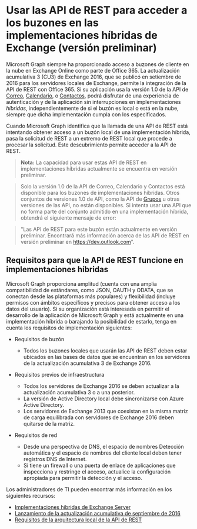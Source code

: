 # <a name="use-rest-apis-to-access-mailboxes-in-exchange-hybrid-deployments-preview"></a>Usar las API de REST para acceder a los buzones en las implementaciones híbridas de Exchange (versión preliminar)

Microsoft Graph siempre ha proporcionado acceso a buzones de cliente en la nube en Exchange Online como parte de Office 365. La actualización acumulativa 3 (CU3) de Exchange 2016, que se publicó en setiembre de 2016 para los servidores locales de Exchange, permite la integración de la API de REST con Office 365. Si su aplicación usa la versión 1.0 de la API de [Correo](http://developer.microsoft.com/en-us/graph/docs/api-reference/v1.0/resources/message), [Calendario](http://developer.microsoft.com/en-us/graph/docs/api-reference/v1.0/resources/calendar), o [Contactos](http://developer.microsoft.com/en-us/graph/docs/api-reference/v1.0/resources/contact), podrá disfrutar de una experiencia de autenticación y de la aplicación sin interrupciones en implementaciones _híbridas_, independientemente de si el buzón es local o está en la nube, siempre que dicha implementación cumpla con los [](#requirements-for-the-rest-api-to-work-in-hybrid-deployments) especificados. 


Cuando Microsoft Graph identifica que la llamada de una API de REST está intentando obtener acceso a un buzón local de una implementación híbrida, pasa la solicitud de REST a un extremo de REST local que procede a procesar la solicitud. Este descubrimiento permite acceder a la API de REST.

>**Nota:** La capacidad para usar estas API de REST en implementaciones híbridas actualmente se encuentra en versión preliminar.

>Solo la versión 1.0 de la API de Correo, Calendario y Contactos está disponible para los buzones de implementaciones híbridas. Otros conjuntos de versiones 1.0 de API, como la API de [Grupos](http://developer.microsoft.com/en-us/graph/docs/api-reference/v1.0/resources/group) u otras versiones de las API, no están disponibles. Si intenta usar una API que no forma parte del conjunto admitido en una implementación híbrida, obtendrá el siguiente mensaje de error:

>"Las API de REST para este buzón están actualmente en versión preliminar. Encontrará más información acerca de las API de REST en versión preliminar en https://dev.outlook.com".

## <a name="requirements-for-the-rest-api-to-work-in-hybrid-deployments"></a>Requisitos para que la API de REST funcione en implementaciones híbridas

Microsoft Graph proporciona amplitud (cuenta con una amplia compatibilidad de estándares, como JSON, OAUTH y ODATA, que se conectan desde las plataformas más populares) y flexibilidad (incluye permisos con ámbitos específicos y precisos para obtener acceso a los datos del usuario). Si su organización está interesada en permitir el desarrollo de la aplicación de Microsoft Graph y está actualmente en una implementación híbrida o barajando la posibilidad de estarlo, tenga en cuenta los requisitos de implementación siguientes:

- Requisitos de buzón

  - Todos los buzones locales que usarán las API de REST deben estar ubicados en las bases de datos que se encuentran en los servidores de la actualización acumulativa 3 de Exchange 2016. 

- Requisitos previos de infraestructura

  - Todos los servidores de Exchange 2016 se deben actualizar a la actualización acumulativa 3 o a una posterior.  
  - La versión de Active Directory local debe sincronizarse con Azure Active Directory.
  - Los servidores de Exchange 2013 que coexistan en la misma matriz de carga equilibrada con servidores de Exchange 2016 deben quitarse de la matriz.

- Requisitos de red

  - Desde una perspectiva de DNS, el espacio de nombres Detección automática y el espacio de nombres del cliente local deben tener registros DNS de Internet. 
  - Si tiene un firewall o una puerta de enlace de aplicaciones que inspecciona y restringe el acceso, actualice la configuración apropiada para permitir la detección y el acceso.


Los administradores de TI pueden encontrar más información en los siguientes recursos:

- [Implementaciones híbridas de Exchange Server](https://technet.microsoft.com/en-us/library/jj200581(v=exchg.150).aspx)
- [Lanzamiento de la actualización acumulativa de septiembre de 2016](https://blogs.technet.microsoft.com/exchange/2016/09/20/released-september-2016-quarterly-exchange-updates/) 
- [Requisitos de la arquitectura local de la API de REST](https://blogs.technet.microsoft.com/exchange/2016/09/26/on-premises-architectural-requirements-for-the-rest-api/)
